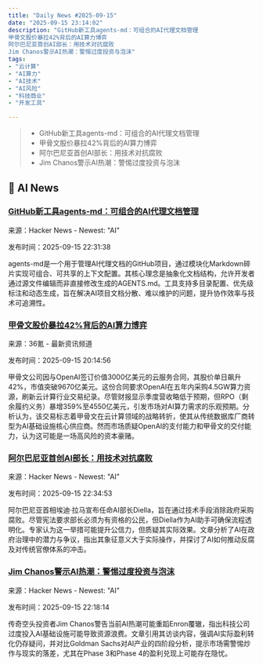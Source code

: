 ```yaml
---
title: "Daily News #2025-09-15"
date: "2025-09-15 23:14:02"
description: "GitHub新工具agents-md：可组合的AI代理文档管理
甲骨文股价暴拉42%背后的AI算力博弈
阿尔巴尼亚首创AI部长：用技术对抗腐败
Jim Chanos警示AI热潮：警惕过度投资与泡沫"
tags: 
- "云计算"
- "AI算力"
- "AI技术"
- "AI风险"
- "科技商业"
- "开发工具"

---
```


> - GitHub新工具agents-md：可组合的AI代理文档管理
> - 甲骨文股价暴拉42%背后的AI算力博弈
> - 阿尔巴尼亚首创AI部长：用技术对抗腐败
> - Jim Chanos警示AI热潮：警惕过度投资与泡沫

## 🤖 AI News

### [GitHub新工具agents-md：可组合的AI代理文档管理](https://github.com/ivawzh/agents-md)

来源：Hacker News - Newest: "AI"

发布时间：2025-09-15 22:31:38

agents-md是一个用于管理AI代理文档的GitHub项目，通过模块化Markdown碎片实现可组合、可共享的上下文配置。其核心理念是抽象化文档结构，允许开发者通过源文件编辑而非直接修改生成的AGENTS.md。工具支持多目录配置、优先级标注和动态生成，旨在解决AI项目文档分散、难以维护的问题，提升协作效率与技术可追溯性。

### [甲骨文股价暴拉42%背后的AI算力博弈](https://www.36kr.com/p/3467929100391813)

来源：36氪 - 最新资讯频道

发布时间：2025-09-15 20:14:56

甲骨文公司因与OpenAI签订价值3000亿美元的云服务合同，其股价单日飙升42%，市值突破9670亿美元。这份合同要求OpenAI在五年内采购4.5GW算力资源，刷新云计算行业交易纪录。尽管财报显示季度营收略低于预期，但RPO（剩余履约义务）暴增359%至4550亿美元，引发市场对AI算力需求的乐观预期。分析认为，该交易标志着甲骨文在云计算领域的战略转折，使其从传统数据库厂商转型为AI基础设施核心供应商。然而市场质疑OpenAI的支付能力和甲骨文的交付能力，认为这可能是一场高风险的资本豪赌。

### [阿尔巴尼亚首创AI部长：用技术对抗腐败](https://www.bbc.com/news/articles/cm2znzgwj3xo)

来源：Hacker News - Newest: "AI"

发布时间：2025-09-15 22:34:53

阿尔巴尼亚首相埃迪·拉马宣布任命AI部长Diella，旨在通过技术手段消除政府采购腐败。尽管宪法要求部长必须为有资格的公民，但Diella作为AI助手可确保流程透明化。专家认为这一举措可能提升公信力，但质疑其实际效果。文章分析了AI在政府治理中的潜力与争议，指出其象征意义大于实际操作，并探讨了AI如何推动反腐及对传统官僚体系的冲击。

### [Jim Chanos警示AI热潮：警惕过度投资与泡沫](https://www.businessinsider.com/jim-chanos-shorted-enron-warning-ai-boom-2025-8)

来源：Hacker News - Newest: "AI"

发布时间：2025-09-15 22:18:14

传奇空头投资者Jim Chanos警告当前AI热潮可能重蹈Enron覆辙，指出科技公司过度投入AI基础设施可能导致资源浪费。文章引用其访谈内容，强调AI实际盈利转化仍存疑问，并对比Goldman Sachs对AI产业的四阶段分析，提示市场需警惕炒作与现实的落差，尤其在Phase 3和Phase 4的盈利兑现上可能存在隐忧。
